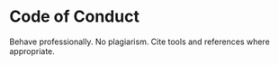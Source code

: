 # Code of Conduct

Behave professionally. No plagiarism. Cite tools and references where appropriate.
